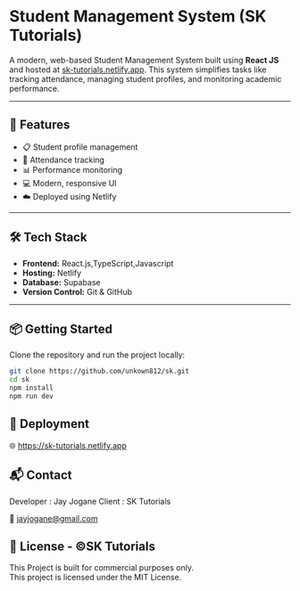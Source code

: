 # Student Management System (SK Tutorials)

A modern, web-based Student Management System built using **React JS** and hosted at [sk-tutorials.netlify.app](https://sk-tutorials.netlify.app). This system simplifies tasks like tracking attendance, managing student profiles, and monitoring academic performance.

---

## 🚀 Features

- 📋 Student profile management  
- 📆 Attendance tracking  
- 📊 Performance monitoring  
- 💻 Modern, responsive UI  
- ☁️ Deployed using Netlify

---

## 🛠 Tech Stack

- **Frontend:** React.js,TypeScript,Javascript
- **Hosting:** Netlify  
- **Database:** Supabase  
- **Version Control:** Git & GitHub

---

## 📦 Getting Started

Clone the repository and run the project locally:
```bash
git clone https://github.com/unkown812/sk.git
cd sk
npm install
npm run dev
```
## 🧪 Deployment

🌐 https://sk-tutorials.netlify.app

## 📬 Contact
Developer : Jay Jogane
Client : SK Tutorials 

📧 jayjogane@gmail.com

## 📝 License - ©️SK Tutorials
This Project is built for commercial purposes only. <br>
This project is licensed under the MIT License.